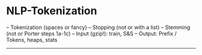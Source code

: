 # NLP-Tokenization

– Tokenization (spaces or fancy)
– Stopping (not or with a list)
– Stemming (not or Porter steps 1a-1c)
– Input (gzip!): train, S&S
– Output: Prefix / Tokens, heaps, stats

-----------------------------------------
